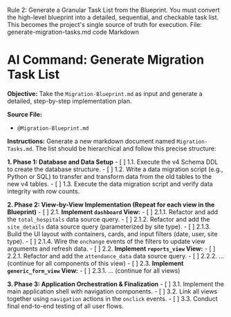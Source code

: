 Rule 2: Generate a Granular Task List from the Blueprint.
You must convert the high-level blueprint into a detailed, sequential, and checkable task list. This becomes the project's single source of truth for execution.
File: generate-migration-tasks.md
code
Markdown
# AI Command: Generate Migration Task List

**Objective:** Take the `Migration-Blueprint.md` as input and generate a detailed, step-by-step implementation plan.

**Source File:**
- `@Migration-Blueprint.md`

**Instructions:**
Generate a new markdown document named `Migration-Tasks.md`. The list should be hierarchical and follow this precise structure:

**1. Phase 1: Database and Data Setup**
    - [ ] 1.1. Execute the v4 Schema DDL to create the database structure.
    - [ ] 1.2. Write a data migration script (e.g., Python or SQL) to transfer and transform data from the old tables to the new v4 tables.
    - [ ] 1.3. Execute the data migration script and verify data integrity with row counts.

**2. Phase 2: View-by-View Implementation (Repeat for each view in the Blueprint)**
    - [ ] 2.1. **Implement `dashboard` View:**
        - [ ] 2.1.1. Refactor and add the `total_hospitals` data source query.
        - [ ] 2.1.2. Refactor and add the `site_details` data source query (parameterized by site type).
        - [ ] 2.1.3. Build the UI layout with containers, cards, and input filters (date, user, site type).
        - [ ] 2.1.4. Wire the `onchange` events of the filters to update view arguments and refresh data.
    - [ ] 2.2. **Implement `reports_view` View:**
        - [ ] 2.2.1. Refactor and add the `attendance_data` data source query.
        - [ ] 2.2.2. ... (continue for all components of this view)
    - [ ] 2.3. **Implement `generic_form_view` View:**
        - [ ] 2.3.1. ... (continue for all views)

**3. Phase 3: Application Orchestration & Finalization**
    - [ ] 3.1. Implement the main application shell with navigation components.
    - [ ] 3.2. Link all views together using `navigation` actions in the `onclick` events.
    - [ ] 3.3. Conduct final end-to-end testing of all user flows.

